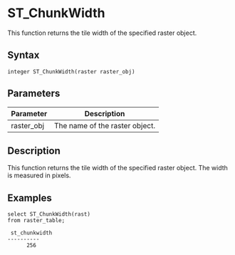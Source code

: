 # ST\_ChunkWidth

This function returns the tile width of the specified raster object.

## Syntax

```
integer ST_ChunkWidth(raster raster_obj)
```

## Parameters

|Parameter|Description|
|---------|-----------|
|raster\_obj|The name of the raster object.|

## Description

This function returns the tile width of the specified raster object. The width is measured in pixels.

## Examples

```
select ST_ChunkWidth(rast)
from raster_table;

 st_chunkwidth  
----------
      256 
```


